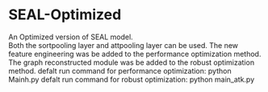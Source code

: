 # SEAL-Optimized  
An Optimized version of SEAL model.  
Both the sortpooling layer and attpooling layer can be used.
The new feature engineering was be added to the performance optimization method.
The graph reconstructed module was be added to the robust optimization method.
defalt run command for performance optimization: 
python Mainh.py
defalt run command for robust optimization:
python main_atk.py
